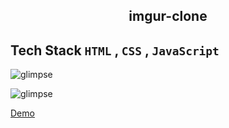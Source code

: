 <h2 align="center"> imgur-clone</h2> 


## Tech Stack  `HTML` , `CSS` , `JavaScript`



![glimpse](https://github.com/mayuriwasu1/imgur-clone/blob/main/images/redme1.png)


![glimpse](https://github.com/mayuriwasu1/imgur-clone/blob/main/images/redme2.png)


[Demo](https://imgur-clone-beta.vercel.app/) 
